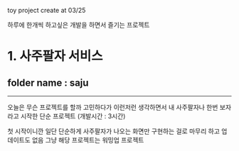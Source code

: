 toy project create at 03/25

하루에 한개씩 하고싶은 개발을 하면서
즐기는 프로젝트

# 1. 사주팔자 서비스
## folder name : saju
---

오늘은 무슨 프로젝트를 할까 고민하다가 
이런저런 생각하면서 내 사주팔자나 한번 보자라고 시작한
단순 프로젝트 (개발시간 : 3시간)

첫 시작이니깐 일단 단순하게 사주팔자가 나오는 화면만 구현하는 걸로
마무리 하고 업데이트도 없음 그냥 해당 프로젝트는 워밍업 프로젝트